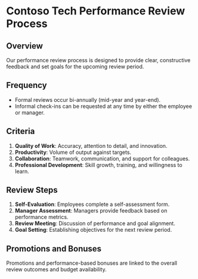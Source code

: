 # Contoso Tech Performance Review Process

## Overview
Our performance review process is designed to provide clear, constructive feedback and set goals for the upcoming review period.

## Frequency
- Formal reviews occur bi-annually (mid-year and year-end).
- Informal check-ins can be requested at any time by either the employee or manager.

## Criteria
1. **Quality of Work**: Accuracy, attention to detail, and innovation.  
2. **Productivity**: Volume of output against targets.  
3. **Collaboration**: Teamwork, communication, and support for colleagues.  
4. **Professional Development**: Skill growth, training, and willingness to learn.  

## Review Steps
1. **Self-Evaluation**: Employees complete a self-assessment form.  
2. **Manager Assessment**: Managers provide feedback based on performance metrics.  
3. **Review Meeting**: Discussion of performance and goal alignment.  
4. **Goal Setting**: Establishing objectives for the next review period.  

## Promotions and Bonuses
Promotions and performance-based bonuses are linked to the overall review outcomes and budget availability.